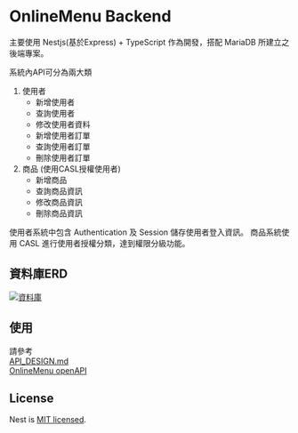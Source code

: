 # OnlineMenu Backend

主要使用 Nestjs(基於Express) + TypeScript 作為開發，搭配 MariaDB 所建立之後端專案。

系統內API可分為兩大類

1. 使用者
    - 新增使用者
    - 查詢使用者
    - 修改使用者資料
    - 新增使用者訂單
    - 查詢使用者訂單
    - 刪除使用者訂單
2. 商品 (使用CASL授權使用者)
   - 新增商品
   - 查詢商品資訊
   - 修改商品資訊
   - 刪除商品資訊

使用者系統中包含 Authentication 及 Session 儲存使用者登入資訊。
商品系統使用 CASL 進行使用者授權分類，達到權限分級功能。

## 資料庫ERD

[![資料庫](https://i.imgur.com/kMrlPBX.png "資料庫")](https://i.imgur.com/kMrlPBX.png)

## 使用

請參考  
[API_DESIGN.md](https://github.com/thelittlesheep/onlinemenu_nestjs/blob/master/API_DESIGN.md)  
[OnlineMenu openAPI](https://backend.lshuang.tw/api)

## License

Nest is [MIT licensed](LICENSE).
